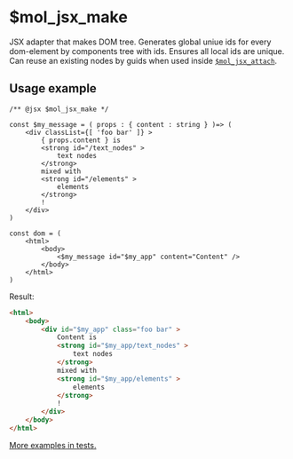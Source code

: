 # $mol_jsx_make

JSX adapter that makes DOM tree. Generates global uniue ids for every dom-element by components tree with ids. Ensures all local ids are unique. Can reuse an existing nodes by guids when used inside [`$mol_jsx_attach`](../attach).

## Usage example

```tsx
/** @jsx $mol_jsx_make */

const $my_message = ( props : { content : string } )=> (
	<div classList={[ 'foo bar' ]} >
		{ props.content } is
		<strong id="/text_nodes" >
			text nodes
		</strong>
		mixed with
		<strong id="/elements" >
			elements
		</strong>
		!
	</div>
)

const dom = (
	<html>
		<body>
			<$my_message id="$my_app" content="Content" />
		</body>
	</html>
)
```

Result:

```html
<html>
	<body>
		<div id="$my_app" class="foo bar" >
			Content is
			<strong id="$my_app/text_nodes" >
				text nodes
			</strong>
			mixed with
			<strong id="$my_app/elements" >
				elements
			</strong>
			!
		</div>
	</body>
</html>
```

[More examples in tests.](make.test.tsx)
